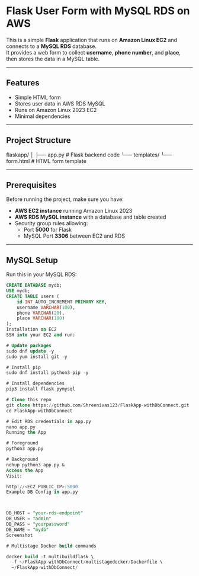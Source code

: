 # Flask User Form with MySQL RDS on AWS

This is a simple **Flask** application that runs on **Amazon Linux EC2** and connects to a **MySQL RDS** database.  
It provides a web form to collect **username**, **phone number**, and **place**, then stores the data in a MySQL table.

---

## Features
- Simple HTML form
- Stores user data in AWS RDS MySQL
- Runs on Amazon Linux 2023 EC2
- Minimal dependencies

---

## Project Structure
flaskapp/
│
├── app.py # Flask backend code
└── templates/
└── form.html # HTML form template

---

## Prerequisites
Before running the project, make sure you have:
- **AWS EC2 instance** running Amazon Linux 2023
- **AWS RDS MySQL instance** with a database and table created
- Security group rules allowing:
  - Port **5000** for Flask
  - MySQL Port **3306** between EC2 and RDS

---

## MySQL Setup
Run this in your MySQL RDS:
```sql
CREATE DATABASE mydb;
USE mydb;
CREATE TABLE users (
    id INT AUTO_INCREMENT PRIMARY KEY,
    username VARCHAR(100),
    phone VARCHAR(20),
    place VARCHAR(100)
);
Installation on EC2
SSH into your EC2 and run:

# Update packages
sudo dnf update -y
sudo yum install git -y

# Install pip
sudo dnf install python3-pip -y

# Install dependencies
pip3 install flask pymysql

# Clone this repo
git clone https://github.com/Shreenivas123/FlaskApp-withDbConnect.git
cd FlaskApp-withDbConnect

# Edit RDS credentials in app.py
nano app.py
Running the App

# Foreground
python3 app.py

# Background
nohup python3 app.py &
Access the App
Visit:

http://<EC2_PUBLIC_IP>:5000
Example DB Config in app.py



DB_HOST = "your-rds-endpoint"
DB_USER = "admin"
DB_PASS = "yourpassword"
DB_NAME = "mydb"
Screenshot

# Multistage Docker build commands

docker build -t multibuildflask \
  -f ~/FlaskApp-withDbConnect/multistagedocker/Dockerfile \
  ~/FlaskApp-withDbConnect/


